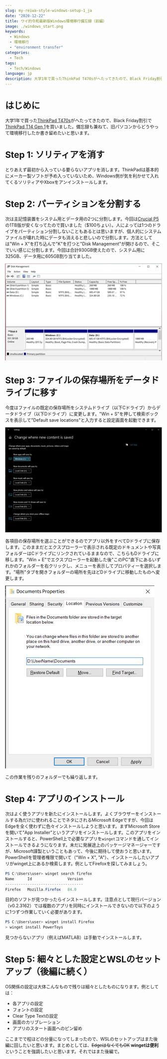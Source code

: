 ```yaml
---
slug: my-reiwa-style-windows-setup-1_ja
date: "2020-12-22"
title: ワイ的令和最新版Windows環境移行備忘録（前編）
image: ./windows_start.png
keywords:
  - Windows
  - 環境移行
  - "environment transfer"
categories:
  - Tech
tags:
  - Tech/Windows
language: jp
description: 大学1年で買ったThinkPad T470sがへたってきたので、Black Friday割引でThinkPad T14 Gen 1を買いました。備忘録も兼ねて、旧パソコンからどうやって環境移行したか書き留めたいと思います。
---
```


# はじめに

大学1年で買った[ThinkPad T470s](https://thehikaku.net/pc/lenovo/17ThinkPad-T470s.html)がへたってきたので、Black Friday割引で[ThinkPad T14 Gen 1](https://thehikaku.net/pc/lenovo/20ThinkPad-T14.html)を買いました。備忘録も兼ねて、旧パソコンからどうやって環境移行したか書き留めたいと思います。

# Step 1: ソリティアを消す

とりあえず最初から入っている要らないアプリを消します。ThinkPadは基本的にメーカー製ソフトが予め入っていないため、Windows側が気を利かせて入れてくるソリティアやXboxをアンインストールします。

# Step 2: パーティションを分割する

次は主記憶装置をシステム用とデータ用の2つに分割します。今回は[Crucial P5](https://www.amazon.com/Crucial-NAND-NVMe-Internal-3400MB/dp/B087QRVVVH)の1TB版が安くなってたので買いました（$100ちょい）。人によっては1つのドライブをパーティション分割しないこともあるとは思いますが、個人的にシステムファイルが壊れた時にデータも消えると悲しいので分割します。方法としては"Win + X"を打ち込んで"K"を打つと"Disk Management"が開けるので、そこでいい感じに分割します。今回は合計930GB使えたので、システム用に325GB、データ用に605GB割り当てました。

![Disk Management](./disk_management.png)

# Step 3: ファイルの保存場所をデータドライブに移す

今度はファイルの既定の保存場所をシステムドライブ（以下Cドライブ）からデータドライブ（以下Dドライブ）に変更します。"Win + S"を押して検索ボックスを表示して"Default save locations"と入力すると設定画面を起動できます。

![Default save location](./default_save_location.png)

各項目の保存場所を選ぶことができるのでアプリ以外をすべてDドライブに保存します。このままだとエクスプローラーで表示される既定のドキュメントや写真フォルダーはCドライブにリンクされているままなので、こちらもDドライブに移します。"Win + E"でエクスプローラーを起動した後"このPC"直下にあるいずれかのフォルダーを右クリックし、メニューを表示してプロパティーを選択します。"場所"タブを開きフォルダーの場所を先ほどDドライブに移動したものへ変更します。

![Folder location](./folder_location.png#margin-left=auto;margin-right=auto;max-width=300px)

この作業を残りのフォルダーでも繰り返します。

# Step 4: アプリのインストール

次はよく使うアプリを新たにインストールします。よくブラウザーをインストールする為だけに使われることでネタにされるMicrosoft Edgeですが、今回はEdgeを全く使わずに色々インストールしようと思います。まずMicrosoft Storeを開いて"App Installer"というアプリをインストールします。このアプリをインストールすると、PowerShell上で必要なアプリを`winget`コマンドを通してインストールできるようになります。未だに発展途上のパッケージマネージャーですが、Microsoft謹製ということもあって、今後に期待して使おうと思います。PowerShellを管理者権限で開いて（"Win + X", "A"）、インストールしたいアプリがwinget上にあるか検索します。例としてFirefoxを探してみましょう。
```PowerShell
PS C:\Users\user> winget search firefox
Name      Id                Version
-----------------------------------
Firefox   Mozilla.Firefox   84.0
```
目的のソフトが見つかったらインストールします。注意点として現行バージョン（v0.2.3162）では複数のアプリを同時にインストールできないので以下のように1つずつ作業していく必要があります。
```PowerShell
PS C:\Users\user> winget install Firefox
> winget install PowerToys
```
見つからないアプリ（例えばMATLAB）は手動でインストールします。

# Step 5: 細々とした設定とWSLのセットアップ（後編に続く）
OS関係の設定は大体こんなもので残りは細々としたものになります。例としては：
- 各アプリの設定
- フォントの設定
- Clear Type Textの設定
- 画面のカリブレーション
- アプリのスタート画面へのピン留め

ここまでで程ほどの分量になってしまったので、WSLのセットアップはまた後編に回したいと思います。まとめとしては、~~EdgeはなくてもOK~~ **wingetは便利**ということを強調したいと思います。それではまた後編で。